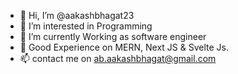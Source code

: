 - 👋 Hi, I’m @aakashbhagat23
- 👀 I’m interested in Programming
- 🌱 I’m currently Working as software engineer
- 💞️ Good Experience on MERN, Next JS & Svelte Js.
- 📫 contact me on ab.aakashbhagat@gmail.com

<!---
aakashbhagat23/aakashbhagat23 is a ✨ special ✨ repository because its `README.md` (this file) appears on your GitHub profile.
You can click the Preview link to take a look at your changes.
--->
